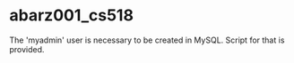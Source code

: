 # abarz001_cs518
The 'myadmin' user is necessary to be created in MySQL. Script for that is provided.
